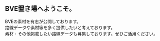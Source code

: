 ## BVE置き場へようこそ。
BVEの素材を有志が公開しております。  
路線データや素材等を多く提供したいと考えております。  
素材・その他掲載したい路線データも募集しております。ぜひご活用ください。  
